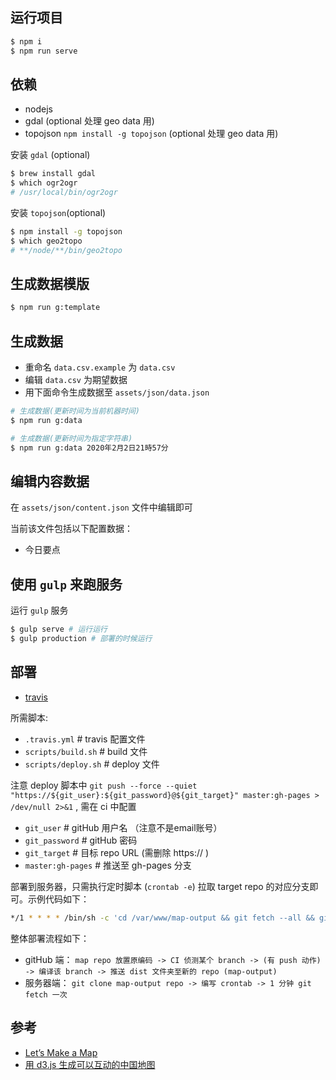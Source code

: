 ## 运行项目
```bash
$ npm i
$ npm run serve
```

## 依赖

- nodejs
- gdal (optional 处理 geo data 用)
- topojson `npm install -g topojson` (optional 处理 geo data 用)

安装 `gdal` (optional)
```bash
$ brew install gdal
$ which ogr2ogr
# /usr/local/bin/ogr2ogr
```

安装 `topojson`(optional)
```bash
$ npm install -g topojson
$ which geo2topo
# **/node/**/bin/geo2topo
```

## 生成数据模版

```bash
$ npm run g:template
```

## 生成数据

- 重命名 `data.csv.example` 为 `data.csv`
- 编辑 `data.csv` 为期望数据
- 用下面命令生成数据至 `assets/json/data.json`

```bash
# 生成数据(更新时间为当前机器时间)
$ npm run g:data

# 生成数据(更新时间为指定字符串)
$ npm run g:data 2020年2月2日21時57分
```

## 编辑内容数据

在 `assets/json/content.json` 文件中编辑即可

当前该文件包括以下配置数据：
- 今日要点

## 使用 `gulp` 来跑服务

运行 `gulp` 服务
```bash
$ gulp serve # 运行运行
$ gulp production # 部署的时候运行
```

## 部署

- [travis](https://travis-ci.org/)

所需脚本:

- `.travis.yml`         # travis 配置文件
- `scripts/build.sh`    # build 文件
- `scripts/deploy.sh`   # deploy 文件

注意 deploy 脚本中 `git push --force --quiet "https://${git_user}:${git_password}@${git_target}" master:gh-pages > /dev/null 2>&1` , 需在 ci 中配置

- `git_user`            # gitHub 用户名 （注意不是email账号）
- `git_password`        # gitHub 密码
- `git_target`          # 目标 repo URL (需删除 https:// )
- `master:gh-pages`     # 推送至 gh-pages 分支

部署到服务器，只需执行定时脚本 (`crontab -e`) 拉取 target repo 的对应分支即可。示例代码如下：

```bash
*/1 * * * * /bin/sh -c 'cd /var/www/map-output && git fetch --all && git reset --hard origin/gh-pages'
```

整体部署流程如下：

- gitHub 端： `map repo 放置原编码 -> CI 侦测某个 branch -> (有 push 动作) -> 编译该 branch -> 推送 dist 文件夹至新的 repo (map-output) `
- 服务器端： `git clone map-output repo -> 编写 crontab -> 1 分钟 git fetch 一次`


## 参考

- [Let’s Make a Map](https://bost.ocks.org/mike/map/)
- [用 d3.js 生成可以互动的中国地图](https://yukun.im/javascript/533)
